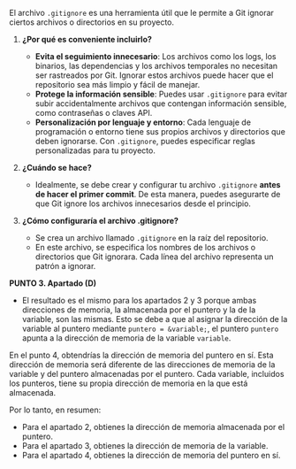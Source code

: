 El archivo `.gitignore` es una herramienta útil que le permite a Git ignorar ciertos archivos o directorios en su proyecto. 

1. **¿Por qué es conveniente incluirlo?**
   - **Evita el seguimiento innecesario**: Los archivos como los logs, los binarios, las dependencias y los archivos temporales no necesitan ser rastreados por Git. Ignorar estos archivos puede hacer que el repositorio sea más limpio y fácil de manejar.
   - **Protege la información sensible**: Puedes usar `.gitignore` para evitar subir accidentalmente archivos que contengan información sensible, como contraseñas o claves API.
   - **Personalización por lenguaje y entorno**: Cada lenguaje de programación o entorno tiene sus propios archivos y directorios que deben ignorarse. Con `.gitignore`, puedes especificar reglas personalizadas para tu proyecto.

2. **¿Cuándo se hace?**
   - Idealmente, se debe crear y configurar tu archivo `.gitignore` **antes de hacer el primer commit**. De esta manera, puedes asegurarte de que Git ignore los archivos innecesarios desde el principio.

3. **¿Cómo configuraría el archivo .gitignore?**
   - Se crea un archivo llamado `.gitignore` en la raíz del repositorio.
   - En este archivo, se especifica los nombres de los archivos o directorios que Git ignorara. Cada línea del archivo representa un patrón a ignorar.

**PUNTO 3. Apartado (D)**

- El resultado es el mismo para los apartados 2 y 3 porque ambas direcciones de memoria, la almacenada por el puntero y la de la variable, son las mismas. Esto se debe a que al asignar la dirección de la variable al puntero mediante `puntero = &variable;`, el puntero `puntero` apunta a la dirección de memoria de la variable `variable`.

En el punto 4, obtendrías la dirección de memoria del puntero en sí. Esta dirección de memoria será diferente de las direcciones de memoria de la variable y del puntero almacenadas por el puntero. Cada variable, incluidos los punteros, tiene su propia dirección de memoria en la que está almacenada.

Por lo tanto, en resumen:
- Para el apartado 2, obtienes la dirección de memoria almacenada por el puntero.
- Para el apartado 3, obtienes la dirección de memoria de la variable.
- Para el apartado 4, obtienes la dirección de memoria del puntero en sí.
